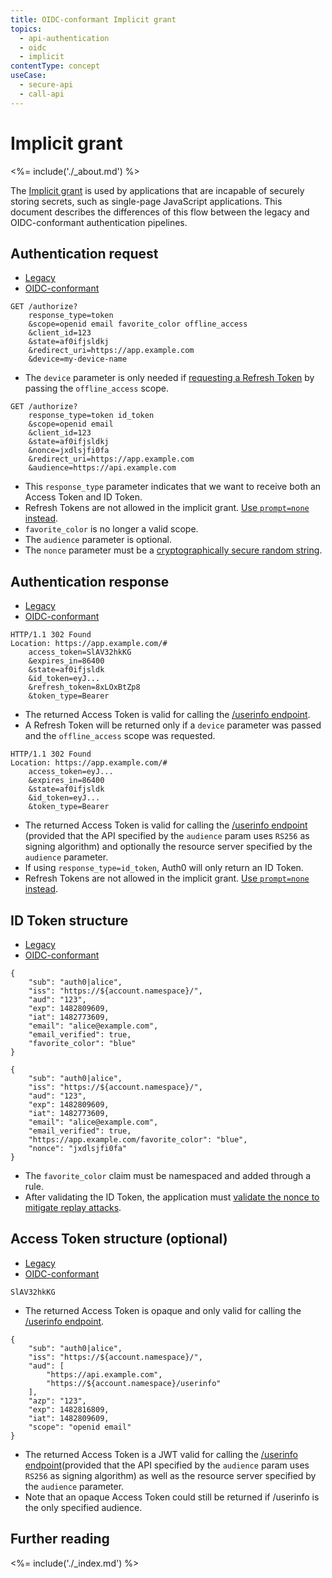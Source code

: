 ```yaml
---
title: OIDC-conformant Implicit grant
topics:
  - api-authentication
  - oidc
  - implicit
contentType: concept
useCase:
  - secure-api
  - call-api
---
```


# Implicit grant

<%= include('./_about.md') %>

The [Implicit grant](/flows/concepts/implicit) is used by applications that are incapable of securely storing secrets, such as single-page JavaScript applications.
This document describes the differences of this flow between the legacy and OIDC-conformant authentication pipelines.

## Authentication request

<div class="code-picker">
  <div class="languages-bar">
    <ul>
      <li><a href="#request-legacy" data-toggle="tab">Legacy</a></li>
      <li><a href="#request-oidc" data-toggle="tab">OIDC-conformant</a></li>
    </ul>
  </div>
  <div class="tab-content">
    <div id="request-legacy" class="tab-pane active">
      <pre class="text hljs"><code>GET /authorize?
    response_type=token
    &scope=openid email favorite_color offline_access
    &client_id=123
    &state=af0ifjsldkj
    &redirect_uri=https://app.example.com
    &device=my-device-name</code></pre>
    <ul>
        <li>The <code>device</code> parameter is only needed if <a href="/tokens/refresh-token">requesting a Refresh Token</a> by passing the <code>offline_access</code> scope.</li>
    </ul>
    </div>
    <div id="request-oidc" class="tab-pane">
      <pre class="text hljs"><code>GET /authorize?
    response_type=token id_token
    &scope=openid email
    &client_id=123
    &state=af0ifjsldkj
    &nonce=jxdlsjfi0fa
    &redirect_uri=https://app.example.com
    &audience=https://api.example.com </code></pre>
    <ul>
        <li>This <code>response_type</code> parameter indicates that we want to receive both an Access Token and ID Token.</li>
        <li>Refresh Tokens are not allowed in the implicit grant. <a href="/api-auth/tutorials/silent-authentication">Use <code>prompt=none</code> instead</a>.</li>
        <li><code>favorite_color</code> is no longer a valid scope.</li>
        <li>The <code>audience</code> parameter is optional.</li>
        <li>The <code>nonce</code> parameter must be a <a href="/api-auth/tutorials/nonce">cryptographically secure random string</a>.</li>
    </ul>
    </div>
  </div>
</div>

## Authentication response

<div class="code-picker">
  <div class="languages-bar">
    <ul>
      <li><a href="#response-legacy" data-toggle="tab">Legacy</a></li>
      <li><a href="#response-oidc" data-toggle="tab">OIDC-conformant</a></li>
    </ul>
  </div>
  <div class="tab-content">
    <div id="response-legacy" class="tab-pane active">
      <pre class="text hljs"><code>HTTP/1.1 302 Found
Location: https://app.example.com/#
    access_token=SlAV32hkKG
    &expires_in=86400
    &state=af0ifjsldk
    &id_token=eyJ...
    &refresh_token=8xLOxBtZp8
    &token_type=Bearer</code></pre>
    <ul>
        <li>The returned Access Token is valid for calling the <a href="/api/authentication#get-user-info">/userinfo endpoint</a>.</li>
        <li>A Refresh Token will be returned only if a <code>device</code> parameter was passed and the <code>offline_access</code> scope was requested.</li>
    </ul>
    </div>
    <div id="response-oidc" class="tab-pane">
      <pre class="text hljs"><code>HTTP/1.1 302 Found
Location: https://app.example.com/#
    access_token=eyJ...
    &expires_in=86400
    &state=af0ifjsldk
    &id_token=eyJ...
    &token_type=Bearer</code></pre>
    <ul>
        <li>The returned Access Token is valid for calling the <a href="/api/authentication#get-user-info">/userinfo endpoint</a> (provided that the API specified by the <code>audience</code> param uses <code>RS256</code> as signing algorithm) and optionally the resource server specified by the <code>audience</code> parameter.</li>
        <li>If using <code>response_type=id_token</code>, Auth0 will only return an ID Token.</li>
        <li>Refresh Tokens are not allowed in the implicit grant. <a href="/api-auth/tutorials/silent-authentication">Use <code>prompt=none</code> instead</a>.</li>
    </ul>
    </div>
  </div>
</div>


## ID Token structure

<div class="code-picker">
  <div class="languages-bar">
    <ul>
      <li><a href="#idtoken-legacy" data-toggle="tab">Legacy</a></li>
      <li><a href="#idtoken-oidc" data-toggle="tab">OIDC-conformant</a></li>
    </ul>
  </div>
  <div class="tab-content">
    <div id="idtoken-legacy" class="tab-pane active">
      <pre class="json hljs"><code>{
    "sub": "auth0|alice",
    "iss": "https://${account.namespace}/",
    "aud": "123",
    "exp": 1482809609,
    "iat": 1482773609,
    "email": "alice@example.com",
    "email_verified": true,
    "favorite_color": "blue"
}</code></pre>
    </div>
    <div id="idtoken-oidc" class="tab-pane">
      <pre class="json hljs"><code>{
    "sub": "auth0|alice",
    "iss": "https://${account.namespace}/",
    "aud": "123",
    "exp": 1482809609,
    "iat": 1482773609,
    "email": "alice@example.com",
    "email_verified": true,
    "https://app.example.com/favorite_color": "blue",
    "nonce": "jxdlsjfi0fa"
}</code></pre>
        <ul>
            <li>The <code>favorite_color</code> claim must be namespaced and added through a rule.</li>
            <li>After validating the ID Token, the application must <a href="/api-auth/tutorials/nonce">validate the nonce to mitigate replay attacks</a>.</li>
        </ul>
    </div>
  </div>
</div>

## Access Token structure (optional)

<div class="code-picker">
  <div class="languages-bar">
    <ul>
      <li><a href="#accesstoken-legacy" data-toggle="tab">Legacy</a></li>
      <li><a href="#accesstoken-oidc" data-toggle="tab">OIDC-conformant</a></li>
    </ul>
  </div>
  <div class="tab-content">
    <div id="accesstoken-legacy" class="tab-pane active">
      <pre class="text hljs"><code>SlAV32hkKG</code></pre>
      <ul>
        <li>The returned Access Token is opaque and only valid for calling the <a href="/api/authentication#get-user-info">/userinfo endpoint</a>.</li>
      </ul>
    </div>
    <div id="accesstoken-oidc" class="tab-pane">
      <pre class="json hljs"><code>{
    "sub": "auth0|alice",
    "iss": "https://${account.namespace}/",
    "aud": [
        "https://api.example.com",
        "https://${account.namespace}/userinfo"
    ],
    "azp": "123",
    "exp": 1482816809,
    "iat": 1482809609,
    "scope": "openid email"
}</code></pre>
        <ul>
            <li>The returned Access Token is a JWT valid for calling the <a href="/api/authentication#get-user-info">/userinfo endpoint</a>(provided that the API specified by the <code>audience</code> param uses <code>RS256</code> as signing algorithm) as well as the resource server specified by the <code>audience</code> parameter.</li>
            <li>Note that an opaque Access Token could still be returned if /userinfo is the only specified audience.</li>
        </ul>
    </div>
  </div>
</div>

## Further reading

<%= include('./_index.md') %>
